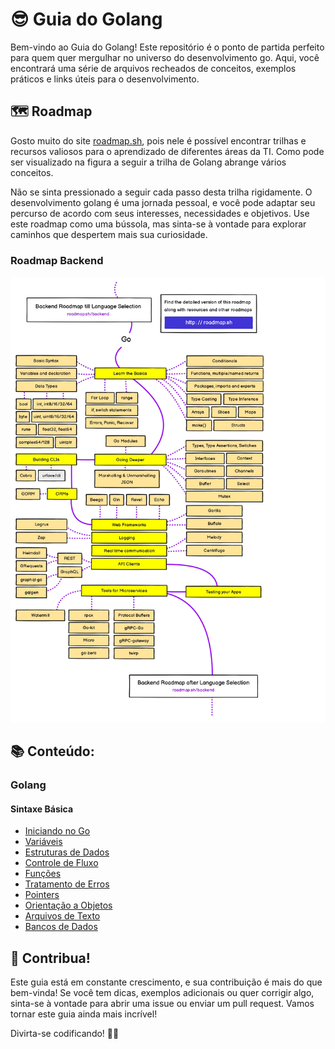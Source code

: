 # 😎 Guia do Golang

Bem-vindo ao Guia do Golang! Este repositório é o ponto de partida perfeito para quem quer mergulhar no universo do desenvolvimento go. Aqui, você encontrará uma série de arquivos recheados de conceitos, exemplos práticos e links úteis para o desenvolvimento.

## 🗺️ Roadmap

Gosto muito do site [roadmap.sh](https://roadmap.sh/), pois nele é possível encontrar trilhas e recursos valiosos para o aprendizado de diferentes áreas da TI.  Como pode ser visualizado na figura a seguir a trilha de Golang abrange vários conceitos. 

Não se sinta pressionado a seguir cada passo desta trilha rigidamente. O desenvolvimento golang é uma jornada pessoal, e você pode adaptar seu percurso de acordo com seus interesses, necessidades e objetivos. Use este roadmap como uma bússola, mas sinta-se à vontade para explorar caminhos que despertem mais sua curiosidade.

### Roadmap Backend
![Trilha Go](./Imagens/Trilha_do_Golang.jpg)

## 📚 Conteúdo:

### Golang

#### Sintaxe Básica

- [Iniciando no Go](./Sintaxe%20Básica/Iniciando%20no%20Go.md)
- [Variáveis](./Sintaxe%20Básica/Variáveis.md)
- [Estruturas de Dados](./Sintaxe%20Básica/Estruturas%20de%20Dados.md)
- [Controle de Fluxo](./Sintaxe%20Básica/Controle%20de%20Fluxo.md)
- [Funções](./Sintaxe%20Básica/Funções.md)
- [Tratamento de Erros](./Sintaxe%20Básica/Tratamento%20de%20Erros.md)
- [Pointers](./Sintaxe%20Básica/Pointers.md)
- [Orientação a Objetos](./Sintaxe%20Básica/Orientação%20a%20Objetos.md)
- [Arquivos de Texto](./Sintaxe%20Básica/Arquivos%20de%20Texto.md)
- [Bancos de Dados](./Sintaxe%20Básica/Banco%20de%20Dados.md)

## 🤝 Contribua!

Este guia está em constante crescimento, e sua contribuição é mais do que bem-vinda! Se você tem dicas, exemplos adicionais ou quer corrigir algo, sinta-se à vontade para abrir uma issue ou enviar um pull request. Vamos tornar este guia ainda mais incrível!

Divirta-se codificando! 🚀✨